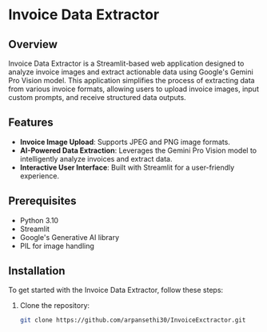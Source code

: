 # Invoice Data Extractor

## Overview
Invoice Data Extractor is a Streamlit-based web application designed to analyze invoice images and extract actionable data using Google's Gemini Pro Vision model. This application simplifies the process of extracting data from various invoice formats, allowing users to upload invoice images, input custom prompts, and receive structured data outputs.

## Features
- **Invoice Image Upload**: Supports JPEG and PNG image formats.
- **AI-Powered Data Extraction**: Leverages the Gemini Pro Vision model to intelligently analyze invoices and extract data.
- **Interactive User Interface**: Built with Streamlit for a user-friendly experience.

## Prerequisites
- Python 3.10
- Streamlit
- Google's Generative AI library
- PIL for image handling

## Installation
To get started with the Invoice Data Extractor, follow these steps:

1. Clone the repository:
   ```bash
   git clone https://github.com/arpansethi30/InvoiceExctractor.git
